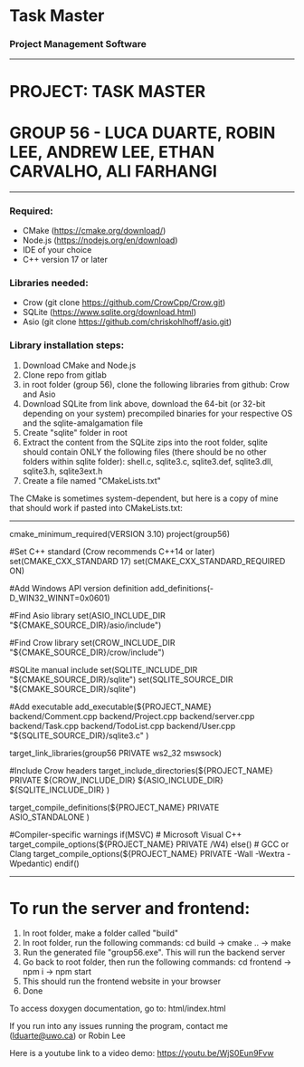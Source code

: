 # Task Master

### Project Management Software

---

# PROJECT: TASK MASTER

# GROUP 56 - LUCA DUARTE, ROBIN LEE, ANDREW LEE, ETHAN CARVALHO, ALI FARHANGI

---

### Required:

- CMake (https://cmake.org/download/)
- Node.js (https://nodejs.org/en/download)
- IDE of your choice
- C++ version 17 or later

### Libraries needed:

- Crow (git clone https://github.com/CrowCpp/Crow.git)
- SQLite (https://www.sqlite.org/download.html)
- Asio (git clone https://github.com/chriskohlhoff/asio.git)

### Library installation steps:

1. Download CMake and Node.js
2. Clone repo from gitlab
3. in root folder (group 56), clone the following libraries from github: Crow and Asio
4. Download SQLite from link above, download the 64-bit (or 32-bit depending on your system) precompiled binaries for your respective OS and the sqlite-amalgamation file
5. Create "sqlite" folder in root
6. Extract the content from the SQLite zips into the root folder, sqlite should contain ONLY the following files (there should be no other folders within sqlite folder): shell.c, sqlite3.c, sqlite3.def, sqlite3.dll, sqlite3.h, sqlite3ext.h
7. Create a file named "CMakeLists.txt"

The CMake is sometimes system-dependent, but here is a copy of mine that should work if pasted into CMakeLists.txt:

---

cmake_minimum_required(VERSION 3.10)
project(group56)

#Set C++ standard (Crow recommends C++14 or later)
set(CMAKE_CXX_STANDARD 17)
set(CMAKE_CXX_STANDARD_REQUIRED ON)

#Add Windows API version definition
add_definitions(-D_WIN32_WINNT=0x0601)

#Find Asio library
set(ASIO_INCLUDE_DIR "${CMAKE_SOURCE_DIR}/asio/include")

#Find Crow library
set(CROW_INCLUDE_DIR "${CMAKE_SOURCE_DIR}/crow/include")

#SQLite manual include
set(SQLITE_INCLUDE_DIR "${CMAKE_SOURCE_DIR}/sqlite")
set(SQLITE_SOURCE_DIR "${CMAKE_SOURCE_DIR}/sqlite")

#Add executable
add_executable(${PROJECT_NAME} 
    backend/Comment.cpp
    backend/Project.cpp
    backend/server.cpp
    backend/Task.cpp
    backend/TodoList.cpp
    backend/User.cpp
    "${SQLITE_SOURCE_DIR}/sqlite3.c"
)

target_link_libraries(group56 PRIVATE ws2_32 mswsock)

#Include Crow headers
target_include_directories(${PROJECT_NAME} PRIVATE
${CROW_INCLUDE_DIR}
${ASIO_INCLUDE_DIR}
${SQLITE_INCLUDE_DIR}
)

target_compile_definitions(${PROJECT_NAME} PRIVATE
ASIO_STANDALONE
)

#Compiler-specific warnings
if(MSVC) # Microsoft Visual C++
target_compile_options(${PROJECT_NAME} PRIVATE /W4)
else()
    # GCC or Clang
    target_compile_options(${PROJECT_NAME} PRIVATE -Wall -Wextra -Wpedantic)
endif()

---

# To run the server and frontend:

1. In root folder, make a folder called "build"
2. In root folder, run the following commands: cd build -> cmake .. -> make
3. Run the generated file "group56.exe". This will run the backend server
4. Go back to root folder, then run the following commands: cd frontend -> npm i -> npm start
5. This should run the frontend website in your browser
6. Done

To access doxygen documentation, go to: html/index.html

If you run into any issues running the program, contact me (lduarte@uwo.ca) or Robin Lee

Here is a youtube link to a video demo:
https://youtu.be/WjS0Eun9Fvw

